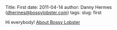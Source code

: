 Title: First
date: 2011-04-14
author: Danny Hermes (dhermes@bossylobster.com)
tags:
slug: first

Hi everybody!
[About Bossy Lobster](https://profiles.google.com/114760865724135687241)
